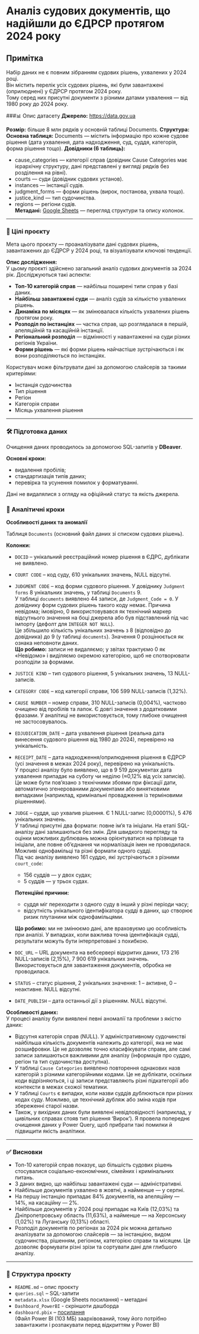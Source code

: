 # Аналіз судових документів, що надійшли до ЄДРСР протягом 2024 року  

## Примітка  
Набір даних не є повним зібранням судових рішень, ухвалених у 2024 році.  
Він містить перелік усіх судових рішень, які були завантажені (оприлюднені) у ЄДРСР протягом 2024 року.  
Тому серед них присутні документи з різними датами ухвалення — від 1980 року до 2024 року.

###📊 Опис датасету
**Джерело:** https://data.gov.ua


**Розмір:** більше 8 млн рядків у основній таблиці Documents.
**Структура:**
**Основна таблиця:**
Documents — містить інформацію про кожне судове рішення (дата ухвалення, дата надходження, суд, суддя, категорія, форма рішення тощо).
**Довідники (6 таблиць):**
-  cause_categories —  категорії справ (довідник Cause Categories має ієрархічну структуру, дані представлені у вигляді рядків без розділення на рівні).
- courts — суди (довідник судових установ).
- instances — інстанції судів.  
- judgment_forms — форми рішень (вирок, постанова, ухвала тощо).  
- justice_kind — тип судочинства.  
- regions — регіони судів.  
**Метадані:** [Google Sheets](https://docs.google.com/spreadsheets/d/19PQd2zphN6ocTyKre6dWyhbnVPOJNAVa2DIYkPiij7c/edit?usp=sharing) — перегляд структури та опису колонок.  

---

### 🎯 Цілі проєкту  

Мета цього проєкту — проаналізувати дані судових рішень, завантажених до ЄДРСР у 2024 році, та візуалізувати ключові тенденції.  

**Опис дослідження:**  
У цьому проєкті здійснено загальний аналіз судових документів за 2024 рік. Досліджуються такі аспекти:  

- **Топ-10 категорій справ** — найбільш поширені типи справ у базі даних.  
- **Найбільш завантажені суди** — аналіз судів за кількістю ухвалених рішень.  
- **Динаміка по місяцях** — як змінювалася кількість ухвалених рішень протягом року.  
- **Розподіл по інстанціях** — частка справ, що розглядалася в першій, апеляційній та касаційній інстанції.  
- **Регіональний розподіл** — відмінності у навантаженні на суди різних регіонів України.  
- **Форми рішень** — які форми рішень найчастіше зустрічаються і як вони розподіляються по інстанціях.  

Користувач може фільтрувати дані за допомогою слайсерів за такими критеріями:  
- Інстанція судочинства  
- Тип рішення  
- Регіон  
- Категорія справи  
- Місяць ухвалення рішення  

---

### 🛠️ Підготовка даних  

Очищення даних проводилось за допомогою SQL-запитів у **DBeaver**.  

**Основні кроки:**  
- видалення пробілів;  
- стандартизація типів даних;  
- перевірка та усунення помилок у форматуванні.  

Дані не видалялися з огляду на офіційний статус та якість джерела.

### 🔎 Аналітичні кроки

**Особливості даних та аномалії**

Таблиця `Documents` (основний файл даних зі списком судових рішень).

**Колонки:**

- `DOCID` – унікальний реєстраційний номер рішення в ЄДРС, дублікати не виявлено.  
- `COURT CODE` – код суду, 610 унікальних значень, NULL відсутні.  
- `JUDGMENT CODE` – код форми судового рішення. У довіднику `Judgment forms` 8 унікальних значень, у таблиці `Documents` 9.  
  У таблиці `documents` виявлено 44 записи, де `Judgment_Code = 0`. У довіднику форм судових рішень такого коду немає. Причина невідома; імовірно, 0 використовувався як технічний маркер відсутнього значення на боці джерела або був підставлений під час імпорту (дефолт для `INTEGER NOT NULL`).  
  Це збільшило кількість унікальних значень з 8 (відповідно до довідника) до 9 (у таблиці `documents`). Значення 0 розцінюється як ознака неповноти даних.  
  **Що робимо:** записи не видаляємо; у звітах трактуємо 0 як «Невідомо» і виділяємо окремою категорією, щоб не спотворювати розподіли за формами.

- `JUSTICE KIND` – тип судового рішення, 5 унікальних значень, 13 NULL-записів.  
- `CATEGORY CODE` – код категорії справи, 106 599 NULL-записів (1,32%).  
- `CAUSE NUMBER` – номер справи, 310 NULL-записів (0,004%), частково очищено від пробілів та лапок. Є довгі значення з додатковими фразами. У аналітиці не використовується, тому глибоке очищення не застосовувалось.  
- `EDJUDICATION_DATE` – дата ухвалення рішення (реальна дата винесення судового рішення від 1980 до 2024), перевірено на унікальність.  
- `RECEIPT_DATE` – дата надходження/оприлюднення рішення в ЄДРСР (усі значення в межах 2024 року), перевірено на унікальність.  
  У процесі аналізу було виявлено, що в 9 519 документах дата ухвалення припадає на суботу чи неділю (≈0,12% від усіх записів). Це може бути пов’язано з технічними збоями при фіксації дати, автоматично згенерованими документами або винятковими випадками (наприклад, кримінальні провадження із терміновими рішеннями).  

- `JUDGE` – суддя, що ухвалив рішення. Є 1 NULL-запис (0,00001%), 5 476 унікальних значень.  
  У таблиці присутні два формати: повне ім’я та ініціали. На етапі SQL-аналізу дані залишаються без змін. Для швидкого перегляду та оцінки можливих дублювань можна орієнтуватися на прізвище та ініціали, але повне об’єднання чи нормалізація імен не проводилася. Можливі однофамільці та різні формати одного судді.  
  Під час аналізу виявлено 161 суддю, які зустрічаються з різними `court_code`:  
  - 156 суддів — у двох судах;  
  - 5 суддів — у трьох судах.  

  **Потенційні причини:**  
  - суддя міг переходити з одного суду в інший у різні періоди часу;  
  - відсутність унікального ідентифікатора судді в даних, що створює ризик плутанини між однофамільцями.  

  **Що робимо:** ми не змінюємо дані, але враховуємо цю особливість при аналізі. У випадках, коли важлива точна ідентифікація судді, результати можуть бути інтерпретовані з похибкою.

- `DOC_URL` – URL документа на вебсервері відкритих даних, 173 216 NULL-записів (2,15%), 7 900 619 унікальних значень. Використовується для завантаження документів, обробка не проводилася.  
- `STATUS` – статус рішення, 2 унікальних значення: 1 – активне, 0 – неактивне. NULL відсутні.  
- `DATE_PUBLISH` – дата останньої дії з рішенням. NULL відсутні.

**Особливості даних:**  
У процесі аналізу були виявлені певні аномалії та проблеми з якістю даних:  
- Відсутня категорія справ (NULL). У адміністративному судочинстві найбільша кількість документів належить до категорії, яка не має розшифровки. Це не дозволяє точно класифікувати справи, але самі записи залишаються важливими для аналізу (інформація про суддю, регіон та тип судочинства доступна).  
- У таблиці `Cause Categories` виявлено повторення однакових назв категорій з різними категорійними кодами. Це не дублікати, оскільки коди відрізняються, і ці записи представляють різні підкатегорії або контексти в межах схожої тематики.  
- У таблиці `Courts` є випадки, коли назви суддів дублюються при різних кодах суду. Можливо, це технічний дубляж або зміна кодів при збереженні старої назви.  
- Також, у вихідних даних були виявлені невідповідності (наприклад, у цивільних справах стояв тип рішення ‘Вирок’). Я провела попереднє очищення даних у Power Query, щоб прибрати такі помилки й підвищити якість аналітики.

---

### ✅ Висновки

- Топ-10 категорій справ показує, що більшість судових рішень стосувалися соціально-економічних, сімейних і кримінальних питань.  
- З даних видно, що найбільш завантажені суди — адміністративні.  
- Найбільше документів ухвалено в жовтні, а найменше — у серпні.  
- На першу інстанцію припадає 84% документів, на апеляційну — 14%, на касаційну — 2%.  
- Найбільше документів у 2024 році припадає на Київ (12,03%) та Дніпропетровську область (11,63%), а найменше — на Херсонську (1,02%) та Луганську (0,13%) області.  
- Розподіл документів по регіонах за 2024 рік можна детально аналізувати за допомогою слайсерів — за інстанцією, видом судочинства, рішенням, регіоном, категорією справи та місяцем. Це дозволяє формувати різні зрізи та сортувати дані для глибшого аналізу.

---

### 📂 Структура проєкту

- `README.md` – опис проєкту  
- `queries.sql` – SQL-запити  
- `metadata.xlsx` (Google Sheets посилання) – метадані  
- `Dashboard_PowerBI` - скріншоти дашборда  
- `dashboard.pbix` – [посилання](https://drive.google.com/file/d/1YXwTc37ZztinBJYBYjQdhnlTfXo23meN/view?usp=sharing)  
  (Файл Power BI (103 МБ) заархівований, тому його потрібно завантажити і розпакувати перед відкриттям у Power BI)
